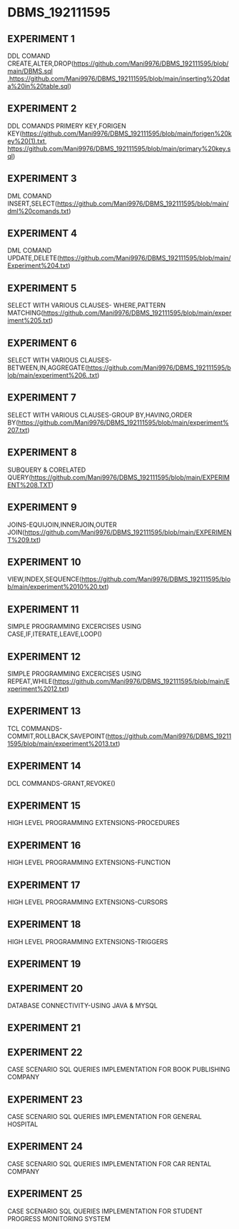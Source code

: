 # DBMS_192111595
## EXPERIMENT 1
   DDL COMAND CREATE,ALTER,DROP(https://github.com/Mani9976/DBMS_192111595/blob/main/DBMS.sql ,https://github.com/Mani9976/DBMS_192111595/blob/main/inserting%20data%20in%20table.sql)
## EXPERIMENT 2
   DDL COMANDS PRIMERY KEY,FORIGEN KEY(https://github.com/Mani9976/DBMS_192111595/blob/main/forigen%20key%20(1).txt, https://github.com/Mani9976/DBMS_192111595/blob/main/primary%20key.sql)
## EXPERIMENT 3
   DML COMAND INSERT,SELECT(https://github.com/Mani9976/DBMS_192111595/blob/main/dml%20comands.txt)
## EXPERIMENT 4
   DML COMAND UPDATE,DELETE(https://github.com/Mani9976/DBMS_192111595/blob/main/Experiment%204.txt)
## EXPERIMENT 5
   SELECT WITH VARIOUS CLAUSES- WHERE,PATTERN MATCHING(https://github.com/Mani9976/DBMS_192111595/blob/main/experiment%205.txt)
## EXPERIMENT 6
   SELECT WITH VARIOUS CLAUSES- BETWEEN,IN,AGGREGATE(https://github.com/Mani9976/DBMS_192111595/blob/main/experiment%206..txt)
## EXPERIMENT 7
   SELECT WITH VARIOUS CLAUSES-GROUP BY,HAVING,ORDER BY(https://github.com/Mani9976/DBMS_192111595/blob/main/experiment%207.txt)
## EXPERIMENT 8
   SUBQUERY & CORELATED QUERY(https://github.com/Mani9976/DBMS_192111595/blob/main/EXPERIMENT%208.TXT)
## EXPERIMENT 9
   JOINS-EQUIJOIN,INNERJOIN,OUTER JOIN(https://github.com/Mani9976/DBMS_192111595/blob/main/EXPERIMENT%209.txt)
## EXPERIMENT 10
   VIEW,INDEX,SEQUENCE(https://github.com/Mani9976/DBMS_192111595/blob/main/experiment%2010%20.txt)
## EXPERIMENT 11
   SIMPLE PROGRAMMING EXCERCISES USING CASE,IF,ITERATE,LEAVE,LOOP()
## EXPERIMENT 12
   SIMPLE PROGRAMMING EXCERCISES USING REPEAT,WHILE(https://github.com/Mani9976/DBMS_192111595/blob/main/Experiment%2012.txt)
## EXPERIMENT 13
   TCL COMMANDS-COMMIT,ROLLBACK,SAVEPOINT(https://github.com/Mani9976/DBMS_192111595/blob/main/experiment%2013.txt)
## EXPERIMENT 14
   DCL COMMANDS-GRANT,REVOKE()
## EXPERIMENT 15
   HIGH LEVEL PROGRAMMING EXTENSIONS-PROCEDURES
## EXPERIMENT 16
   HIGH LEVEL PROGRAMMING EXTENSIONS-FUNCTION
## EXPERIMENT 17
   HIGH LEVEL PROGRAMMING EXTENSIONS-CURSORS
## EXPERIMENT 18
   HIGH LEVEL PROGRAMMING EXTENSIONS-TRIGGERS
## EXPERIMENT 19
   
## EXPERIMENT 20
   DATABASE CONNECTIVITY-USING JAVA & MYSQL
## EXPERIMENT 21
   
## EXPERIMENT 22
   CASE SCENARIO SQL QUERIES IMPLEMENTATION FOR BOOK PUBLISHING COMPANY
## EXPERIMENT 23
   CASE SCENARIO SQL QUERIES IMPLEMENTATION FOR GENERAL HOSPITAL
## EXPERIMENT 24
   CASE SCENARIO SQL QUERIES IMPLEMENTATION FOR CAR RENTAL COMPANY  
## EXPERIMENT 25
   CASE SCENARIO SQL QUERIES IMPLEMENTATION FOR STUDENT PROGRESS MONITORING SYSTEM




 
